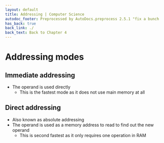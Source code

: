 ```yaml
---
layout: default
title: Addressing | Computer Science
autodoc_footer: Preprocessed by AutoDocs.preprocess 2.5.1 "fix a bunch of bugs" ⓒ Starwort, 2020
has_back: true
back_link: ./
back_text: Back to Chapter 4
---
```


# Addressing modes

## Immediate addressing

- The operand is used directly
  - This is the fastest mode as it does not use main memory at all

## Direct addressing

- Also known as absolute addressing
- The operand is used as a memory address to read to find out the new operand
  - This is second fastest as it only requires one operation in RAM
